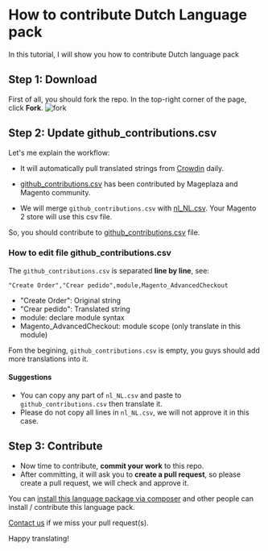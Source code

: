 # How to contribute Dutch Language pack

In this tutorial, I will show you how to contribute Dutch language pack

## Step 1: Download 

First of all, you should fork the repo. In the top-right corner of the page, click **Fork**.
![fork](https://help.github.com/assets/images/help/repository/fork_button.jpg)


## Step 2: Update github_contributions.csv

Let's me explain the workflow:

- It will automatically pull translated strings from [Crowdin](https://crowdin.com/project/magento-2) daily.

- [github_contributions.csv](https://github.com/mageplaza/magento-2-dutch-language-pack/blob/master/github_contributions.csv) has been contributed by Mageplaza and Magento community.

- We will merge `github_contributions.csv` with [nl_NL.csv](https://github.com/mageplaza/magento-2-dutch-language-pack/blob/master/nl_NL.csv). Your Magento 2 store will use this csv file.

So, you should contribute to [github_contributions.csv](https://github.com/mageplaza/magento-2-dutch-language-pack/blob/master/github_contributions.csv) file.

### How to edit file github_contributions.csv

The `github_contributions.csv` is separated **line by line**, see:

```
"Create Order","Crear pedido",module,Magento_AdvancedCheckout
```

- "Create Order": Original string
- "Crear pedido": Translated string
- module: declare module syntax
- Magento_AdvancedCheckout: module scope (only translate in this module)


Fom the begining, `github_contributions.csv` is empty, you guys should add more translations into it.

#### Suggestions
- You can copy any part of `nl_NL.csv` and paste to `github_contributions.csv` then translate it.
- Please do not copy all lines in `nl_NL.csv`, we will not approve it in this case.

## Step 3: Contribute

- Now time to contribute, **commit your work** to this repo.
- After committing, it will ask you to **create a pull request**, so please create a pull request, we will check and approve it.


You can [install this language package via composer](https://github.com/mageplaza/magento-2-dutch-language-pack#-method-1-composer-method-recommend) and other people can install / contribute this language pack.

[Contact us](https://www.mageplaza.com/contact.html) if we miss your pull request(s).

Happy translating!



